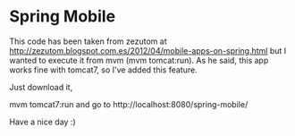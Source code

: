 Spring Mobile
=============================
This code has been taken from zezutom at
http://zezutom.blogspot.com.es/2012/04/mobile-apps-on-spring.html
but I wanted to execute it from mvm (mvm tomcat:run). As he said, this app 
works fine with tomcat7, so I've added this feature.

Just download it, 

mvm tomcat7:run 
and go to 
http://localhost:8080/spring-mobile/

Have a nice day :)

